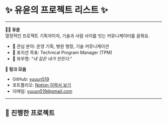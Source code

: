 # ✨ 유윤의 프로젝트 리스트 ✨

---

**👩‍💻 유윤**  
열정적인 프로젝트 기획자이자, 기술과 사람 사이를 잇는 커뮤니케이터를 꿈꿔요.

- 📌 관심 분야: 운영 기획, 병원 행정, 기술 커뮤니케이션  
- 🎯 포지션 목표: Technical Program Manager (TPM)  
- 💬 좌우명: _“내 길은 내가 만든다.”_  

**🔗 링크 모음**  
- GitHub: [yuuun519](https://github.com/yuuun519)  
- 포트폴리오: [Notion 이력서 보기](https://notion.so/your-resume-link)  
- 이메일: yuuun519@gmail.com  

---

## 🔽 진행한 프로젝트